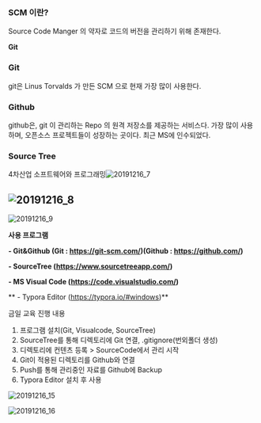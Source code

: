 ### **SCM 이란?**

Source Code Manger 의 약자로 코드의 버전을 관리하기 위해 존재한다.

**Git**
### **Git**

git은 Linus Torvalds 가 만든 SCM 으로 현재 가장 많이 사용한다.

### **Github**

github은, git 이 관리하는 Repo 의 원격 저장소를 제공하는 서비스다. 가장 많이 사용하며, 오픈소스 프로젝트들이 성장하는 곳이다. 최근 MS에 인수되었다.

### **Source Tree**

4차산업 소프트웨어와 프로그래밍![20191216_7](C:\Users\student\Desktop\교육\2019.12.16\20191216_7.jpg)





## ![20191216_8](C:\Users\student\Desktop\교육\2019.12.16\20191216_8.jpg)



![20191216_9](C:\Users\student\Desktop\교육\2019.12.16\20191216_9.jpg)

**사용 프로그램**

**- Git&Github (Git : https://git-scm.com/)(Github : https://github.com/)**

**- SourceTree (https://www.sourcetreeapp.com/)**

**- MS Visual Code (https://code.visualstudio.com/)**

** - Typora Editor (https://typora.io/#windows)**



금일 교육 진행 내용

1. 프로그램 설치(Git, Visualcode, SourceTree)
2. SourceTree를 통해 디렉토리에 Git 연결, .gitignore(번외폴더 생성)
3. 디렉토리에 컨텐츠 등록 > SourceCode에서 관리 시작
4. Git이 적용된 디렉토리를 Github와 연결
5. Push를 통해 관리중인 자료를 Github에 Backup
6. Typora Editor 설치 후 사용

![20191216_15](C:\Users\student\Desktop\교육\2019.12.16\20191216_15.jpg)

![20191216_16](C:\Users\student\Desktop\교육\2019.12.16\20191216_16.jpg)

